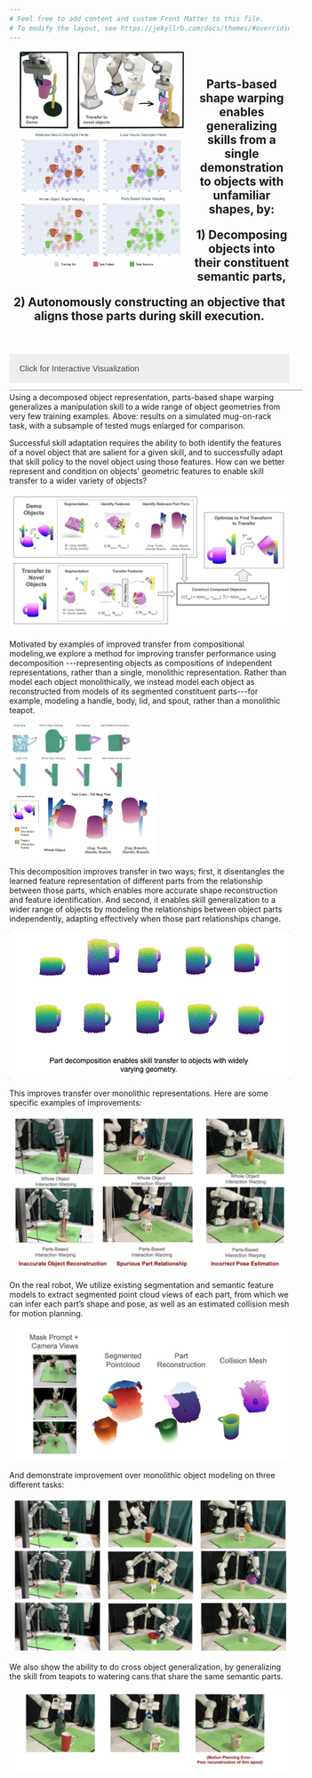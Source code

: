 ```yaml
---
# Feel free to add content and custom Front Matter to this file.
# To modify the layout, see https://jekyllrb.com/docs/themes/#overriding-theme-defaults
---
```

<div>
<div style="display: block; float:left; width:60%; padding-left: 15px;padding-right: 15px;" >
<img src="pictures/opener_left.png" width="auto" align="center"/>
<img src="pictures/opener_right_old.png" width="auto" align="center"/>
</div>
<div style="vertical-align:middle; padding-top: 20px; padding-bottom: 20px;" align="center">
<h2><p>Parts-based shape warping enables generalizing skills from a single demonstration to objects with unfamiliar shapes, by: </p>
  <p>1) Decomposing objects into their constituent semantic parts, </p>
  <p>2) Autonomously constructing an objective that aligns those parts during skill execution.</p>
</h2>
</div>
</div>

<p>
</p>

<style>
  /* Style the button that is used to open and close the collapsible content */
.collapsible {
  background-color: #eee;
  color: #444;
  cursor: pointer;
  padding: 18px;
  width: 100%;
  border: none;
  text-align: left;
  outline: none;
  font-size: 15px;
}

.content {
      padding: 0 18px;
      overflow: hidden;
      max-height: 0;
      transition: max-height 0.2s ease-out;
    }

/* Add a background color to the button if it is clicked on (add the .active class with JS), and when you move the mouse over it (hover) */
.active, .collapsible:hover {
  background-color: #ccc;
}

</style>
<div>
<button type="button" class="collapsible">Click for Interactive Visualization</button>

<iframe  class="content" src="https://rthomp17.github.io/test_dash_app_hosting/" width="100%" height="800px" style="zoom: 0.6;"> </iframe>


</div>
Using a decomposed object representation, parts-based shape warping generalizes a manipulation skill to a wide range of object geometries from very few training
examples.  Above: results on a simulated mug-on-rack task, with a subsample of tested mugs enlarged for comparison.


Successful skill adaptation requires the ability to both identify the features of a novel object that are salient for a given skill, and to successfully adapt that skill policy to the novel object using those features. How can we better represent and condition on objects' geometric features to enable skill transfer to a wider variety of objects?

![](pictures/whole_pipeline.png)

Motivated by examples of improved transfer from compositional modeling,we explore a method for improving transfer performance using decomposition ---representing objects as compositions of independent representations, rather than a single, monolithic representation. Rather than model each object monolithically, we instead model each object as reconstructed from models of its segmented constituent parts---for example, modeling a handle, body, lid, and spout, rather than a monolithic teapot. 

<div>
  <img src="pictures/reconstruction_comparison.png" width="45%" align="center" style="padding-right: 15px;"/>
  <img src="pictures/relevant_parts.jpg" width="52%" align="center"/>
</div>

This decomposition improves transfer in two ways; first, it disentangles the learned feature representation of different parts from the relationship between those parts, which enables more accurate shape reconstruction and feature identification. And second, it enables skill generalization to a wider range of objects by modeling the relationships between object parts independently, adapting effectively when those part relationships change. 

![](pictures/shape_reconstruction.gif)

This improves transfer over monolithic representations. Here are some specific examples of improvements: 

![](pictures/whole_fail.png)


On the real robot, We utilize existing segmentation and semantic feature models to extract segmented point cloud views of each part, from which we can infer each part’s shape and pose, as well as an estimated collision mesh for motion planning.

![](pictures/reconstruction_from_cam.png)

And demonstrate improvement over monolithic object modeling on three different tasks:

![](pictures/three_tasks.png)


We also show the ability to do cross object generalization, by generalizing the skill from teapots to watering cans that share the same semantic parts.

![](pictures/watering_can.png)

<script>

let coll = document.getElementsByClassName("collapsible");
              
for (let i = 0; i < coll.length; i++) {
  coll[i].addEventListener("click", function() {
    this.classList.toggle("active");
    let content = this.nextElementSibling;
    if (content.style.maxHeight) {
      content.style.maxHeight = null;
    } else {
      content.style.maxHeight = "800px";
    }
  });
}

</script>


